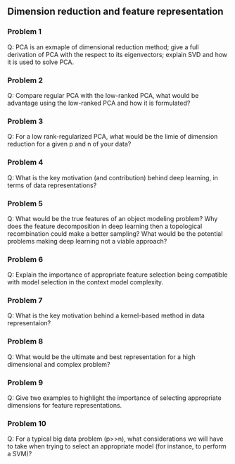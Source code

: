 ## Dimension reduction and feature representation

### Problem 1
Q: PCA is an exmaple of dimensional reduction method; give a full
derivation of PCA with the respect to its eigenvectors; explain SVD
and how it is used to solve PCA.

### Problem 2
Q: Compare regular PCA with the low-ranked PCA, what would be advantage
using the low-ranked PCA and how it is formulated?

### Problem 3
Q: For a low rank-regularized PCA, what would be the limie of dimension
reduction for a given p and n of your data?

### Problem 4
Q: What is the key motivation (and contribution) behind deep learning,
in terms of data representations?

### Problem 5
Q: What would be the true features of an object modeling problem? Why
does the feature decomposition in deep learning then a topological
recombination could make a better sampling? What would be the potential
problems making deep learning not a viable approach?

### Problem 6
Q: Explain the importance of appropriate feature selection being compatible
with model selection in the context model complexity.

### Problem 7
Q: What is the key motivation behind a kernel-based method in data
representaion?

### Problem 8
Q: What would be the ultimate and best representation for a high dimensional
and complex problem?

### Problem 9
Q: Give two examples to highlight the importance of selecting appropriate
dimensions for feature representations.

### Problem 10
Q: For a typical big data problem (p>>n), what considerations we will
have to take when trying to select an appropriate model (for instance,
to perform a SVM)?

